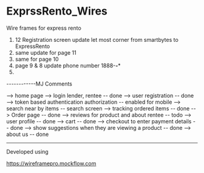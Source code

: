 # ExprssRento_Wires
Wire frames for express rento


1) 12 Registration screen update let most corner from smartbytes to ExpressRento
2) same update for page 11
3) same for page 10
4) page 9 & 8 update phone number 1888-***-****
5) 


------------MJ Comments

--> home page
--> login lender, rentee  -- done
--> user registration -- done
--> token based authentication authorization  -- enabled for mobile
--> search near by items -- search screen
--> tracking ordered items -- done
--> Order page -- done
--> reviews for product and about rentee -- todo
--> user profile -- done
--> cart -- done
--> checkout to enter payment details -- done
--> show suggestions when they are viewing a product -- done
--> about us -- done

-------------------------
Developed using

https://wireframepro.mockflow.com
